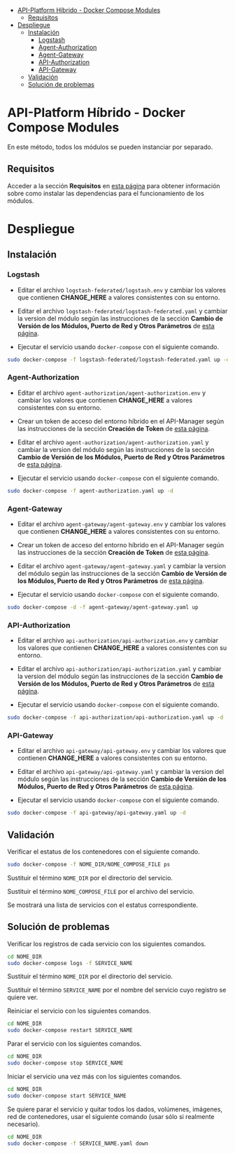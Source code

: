 <!-- TOC -->

- [API-Platform Híbrido - Docker Compose Modules](#api-platform-híbrido---docker-compose-modules)
  - [Requisitos](#requisitos)
- [Despliegue](#despliegue)
  - [Instalación](#instalación)
    - [Logstash](#logstash)
    - [Agent-Authorization](#agent-authorization)
    - [Agent-Gateway](#agent-gateway)
    - [API-Authorization](#api-authorization)
    - [API-Gateway](#api-gateway)
  - [Validación](#validación)
  - [Solución de problemas](#solución-de-problemas)

<!-- TOC -->

# API-Platform Híbrido - Docker Compose Modules

En este método, todos los módulos se pueden instanciar por separado.

## Requisitos

Acceder a la sección **Requisitos** en [esta página](../README.md) para obtener información sobre como instalar las dependencias para el funcionamiento de los módulos.

# Despliegue

## Instalación

### Logstash

* Editar el archivo ``logstash-federated/logstash.env`` y cambiar los valores que contienen **CHANGE_HERE** a valores consistentes con su entorno.

* Editar el archivo ``logstash-federated/logstash-federated.yaml`` y cambiar la version del módulo según las instrucciones de la sección **Cambio de Versión de los Módulos, Puerto de Red y Otros Parámetros** de [esta página](../README.md).

* Ejecutar el servicio usando ``docker-compose`` con el siguiente comando.

```bash
sudo docker-compose -f logstash-federated/logstash-federated.yaml up -d
```

### Agent-Authorization

* Editar el archivo ``agent-authorization/agent-authorization.env`` y cambiar los valores que contienen **CHANGE_HERE** a valores consistentes con su entorno.

* Crear un token de acceso del entorno híbrido en el API-Manager según  las instrucciones de la sección **Creación de Token** de [esta página](../README.md).

* Editar el archivo ``agent-authorization/agent-authorization.yaml`` y cambiar la version del módulo según las instrucciones de la sección **Cambio de Versión de los Módulos, Puerto de Red y Otros Parámetros** de [esta página](../README.md).

* Ejecutar el servicio usando ``docker-compose`` con el siguiente comando.

```bash
sudo docker-compose -f agent-authorization.yaml up -d
```

### Agent-Gateway

* Editar el archivo ``agent-gateway/agent-gateway.env`` y cambiar los valores que contienen **CHANGE_HERE** a valores consistentes con su entorno.

* Crear un token de acceso del entorno híbrido en el API-Manager según  las instrucciones de la sección **Creación de Token** de [esta página](../README.md).

* Editar el archivo ``agent-gateway/agent-gateway.yaml`` y cambiar la version del módulo según las instrucciones de la sección **Cambio de Versión de los Módulos, Puerto de Red y Otros Parámetros** de [esta página](../README.md).

* Ejecutar el servicio usando ``docker-compose`` con el siguiente comando.

```bash
sudo docker-compose -d -f agent-gateway/agent-gateway.yaml up
```

### API-Authorization

* Editar el archivo ``api-authorization/api-authorization.env`` y cambiar los valores que contienen **CHANGE_HERE** a valores consistentes con su entorno.

* Editar el archivo ``api-authorization/api-authorization.yaml`` y cambiar la version del módulo según las instrucciones de la sección **Cambio de Versión de los Módulos, Puerto de Red y Otros Parámetros** de [esta página](../README.md).

* Ejecutar el servicio usando ``docker-compose`` con el siguiente comando.

```bash
sudo docker-compose -f api-authorization/api-authorization.yaml up -d
```

### API-Gateway

* Editar el archivo ``api-gateway/api-gateway.env`` y cambiar los valores que contienen **CHANGE_HERE** a valores consistentes con su entorno.

* Editar el archivo ``api-gateway/api-gateway.yaml`` y cambiar la version del módulo según las instrucciones de la sección **Cambio de Versión de los Módulos, Puerto de Red y Otros Parámetros** de [esta página](../README.md).

* Ejecutar el servicio usando ``docker-compose`` con el siguiente comando.

```bash
sudo docker-compose -f api-gateway/api-gateway.yaml up -d
```

## Validación

Verificar el estatus de los contenedores con el siguiente comando.

```bash
sudo docker-compose -f NOME_DIR/NOME_COMPOSE_FILE ps
```

Sustituir el término ``NOME_DIR`` por el directorio del servicio.

Sustituir el término ``NOME_COMPOSE_FILE`` por el archivo del servicio.

Se mostrará una lista de servicios con el estatus correspondiente.

## Solución de problemas

Verificar los registros de cada servicio con los siguientes comandos.

```bash
cd NOME_DIR
sudo docker-compose logs -f SERVICE_NAME
```

Sustituir el término ``NOME_DIR`` por el directorio del servicio.

Sustituir el término ``SERVICE_NAME`` por el nombre del servicio cuyo registro se quiere ver.

Reiniciar el servicio con los siguientes comandos.

```bash
cd NOME_DIR
sudo docker-compose restart SERVICE_NAME
```

Parar el servicio con los siguientes comandos.

```bash
cd NOME_DIR
sudo docker-compose stop SERVICE_NAME
```

Iniciar el servicio una vez más con los siguientes comandos.

```bash
cd NOME_DIR
sudo docker-compose start SERVICE_NAME
```

Se quiere parar el servicio y quitar todos los dados, volúmenes, imágenes, red de contenedores, usar el siguiente comando (usar sólo si realmente necesario).

```bash
cd NOME_DIR
sudo docker-compose -f SERVICE_NAME.yaml down
```

